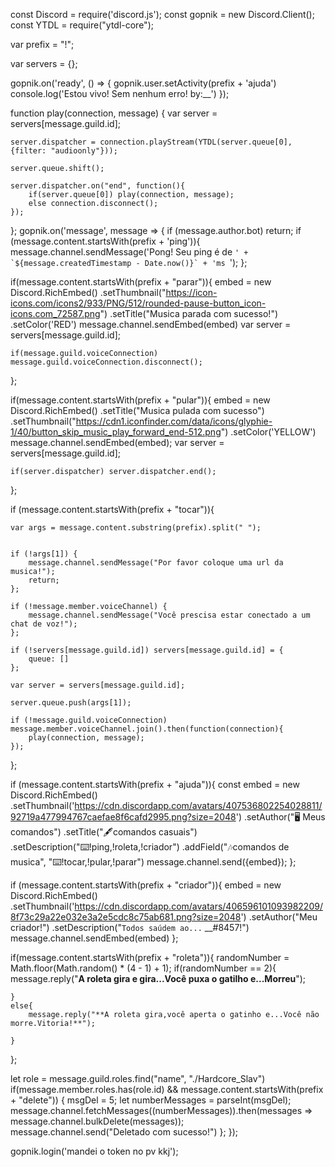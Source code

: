 const Discord = require('discord.js');
const gopnik = new Discord.Client();
const YTDL = require("ytdl-core");

var prefix = "!";

var servers = {};

gopnik.on('ready', () => {
    gopnik.user.setActivity(prefix + 'ajuda')
    console.log('Estou vivo! Sem nenhum erro! by:__')
});

function play(connection, message) {
    var server = servers[message.guild.id];

    server.dispatcher = connection.playStream(YTDL(server.queue[0], {filter: "audioonly"}));

    server.queue.shift();

    server.dispatcher.on("end", function(){
        if(server.queue[0]) play(connection, message);
        else connection.disconnect();
    });
};
gopnik.on('message', message => {
    if (message.author.bot) return;
    if (message.content.startsWith(prefix + 'ping')){
        message.channel.sendMessage('Pong! Seu ping é de ``' + `${message.createdTimestamp - Date.now()}` + 'ms ``');
};

if(message.content.startsWith(prefix + "parar")){
    embed = new Discord.RichEmbed()
    .setThumbnail("https://icon-icons.com/icons2/933/PNG/512/rounded-pause-button_icon-icons.com_72587.png")
    .setTitle("Musica parada com sucesso!")
    .setColor('RED')
    message.channel.sendEmbed(embed)
    var server = servers[message.guild.id];

    if(message.guild.voiceConnection) message.guild.voiceConnection.disconnect();
};

if(message.content.startsWith(prefix + "pular")){
    embed = new Discord.RichEmbed()
    .setTitle("Musica pulada com sucesso")
    .setThumbnail("https://cdn1.iconfinder.com/data/icons/glyphie-1/40/button_skip_music_play_forward_end-512.png")
    .setColor('YELLOW')
    message.channel.sendEmbed(embed);
    var server = servers[message.guild.id];

    if(server.dispatcher) server.dispatcher.end();
};

if (message.content.startsWith(prefix + "tocar")){

    var args = message.content.substring(prefix).split(" ");
    

    if (!args[1]) {
        message.channel.sendMessage("Por favor coloque uma url da musica!");
        return;
    };
    
    if (!message.member.voiceChannel) {
        message.channel.sendMessage("Você prescisa estar conectado a um chat de voz!");
    };

    if (!servers[message.guild.id]) servers[message.guild.id] = {
        queue: []
    };

    var server = servers[message.guild.id];

    server.queue.push(args[1]);

    if (!message.guild.voiceConnection) message.member.voiceChannel.join().then(function(connection){
        play(connection, message);
    });
};

if (message.content.startsWith(prefix + "ajuda")){
    const embed = new Discord.RichEmbed()
    .setThumbnail('https://cdn.discordapp.com/avatars/407536802254028811/92719a477994767caefae8f6cafd2995.png?size=2048')
    .setAuthor("🖥 Meus comandos")
    .setTitle("🖋comandos casuais")
    .setDescription("⌨️!ping,!roleta,!criador")
    .addField("🎶comandos de musica", "⌨️!tocar,!pular,!parar")
    message.channel.send({embed});
};

if (message.content.startsWith(prefix + "criador")){
    embed = new Discord.RichEmbed()
    .setThumbnail('https://cdn.discordapp.com/avatars/406596101093982209/8f73c29a22e032e3a2e5cdc8c75ab681.png?size=2048')
    .setAuthor("Meu criador!")
    .setDescription("``Todos saúdem ao...`` __#8457!")
    message.channel.sendEmbed(embed)
};

if(message.content.startsWith(prefix + "roleta")){
    randomNumber = Math.floor(Math.random() * (4 - 1) + 1);
    if(randomNumber == 2){
        message.reply("**A roleta gira e gira...Você puxa o gatilho e...Morreu**");

    }
    else{
        message.reply("**A roleta gira,você aperta o gatinho e...Você não morre.Vitoria!**");

    }
};

let role = message.guild.roles.find("name", "./Hardcore_Slav")
if(message.member.roles.has(role.id) && message.content.startsWith(prefix + "delete")) {
    msgDel = 5;
    let numberMessages = parseInt(msgDel);
    message.channel.fetchMessages((numberMessages)).then(messages => message.channel.bulkDelete(messages));
    message.channel.send("Deletado com sucesso!")
};
});

gopnik.login('mandei o token no pv kkj');
